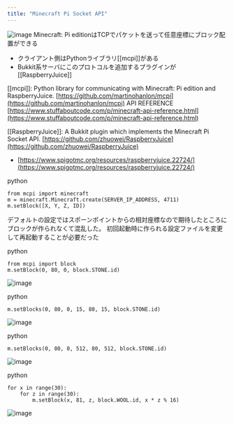```yaml
---
title: "Minecraft Pi Socket API"
---
```


![image](https://gyazo.com/d82a2610de7f71191303b86b6bc97399/thumb/1000)
Minecraft: Pi editionはTCPでパケットを送って任意座標にブロック配置ができる
- クライアント側はPythonライブラリ[[mcpi]]がある
- Bukkit系サーバにこのプロトコルを追加するプラグインが[[RaspberryJuice]]

[[mcpi]]: Python library for communicating with Minecraft: Pi edition and RaspberryJuice.
[https://github.com/martinohanlon/mcpi](https://github.com/martinohanlon/mcpi)
API REFERENCE [https://www.stuffaboutcode.com/p/minecraft-api-reference.html](https://www.stuffaboutcode.com/p/minecraft-api-reference.html)

[[RaspberryJuice]]: A Bukkit plugin which implements the Minecraft Pi Socket API.
[https://github.com/zhuowei/RaspberryJuice](https://github.com/zhuowei/RaspberryJuice)
- [https://www.spigotmc.org/resources/raspberryjuice.22724/](https://www.spigotmc.org/resources/raspberryjuice.22724/)

python

```
from mcpi import minecraft
m = minecraft.Minecraft.create(SERVER_IP_ADDRESS, 4711)
m.setBlock([X, Y, Z, ID])
```


デフォルトの設定ではスポーンポイントからの相対座標なので期待したところにブロックが作られなくて混乱した。
初回起動時に作られる設定ファイルを変更して再起動することが必要だった

python

```
from mcpi import block
m.setBlock(0, 80, 0, block.STONE.id)
```

![image](https://gyazo.com/6dc5f0c700922eb6af0eca2e6bb0e433/thumb/1000)

python

```
m.setBlocks(0, 80, 0, 15, 80, 15, block.STONE.id)
```

![image](https://gyazo.com/7d0577698a7571c3a3d0db82e482d355/thumb/1000)

python

```
m.setBlocks(0, 80, 0, 512, 80, 512, block.STONE.id)
```

![image](https://gyazo.com/9c9e7e6ae2220d4dea255f2ecec3d2f3/thumb/1000)

python

```
for x in range(30):
	for z in range(30):
		m.setBlock(x, 81, z, block.WOOL.id, x * z % 16)
```

![image](https://gyazo.com/d82a2610de7f71191303b86b6bc97399/thumb/1000)
